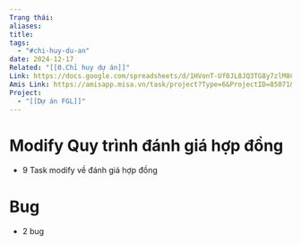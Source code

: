 ```yaml
---
Trạng thái: 
aliases: 
title: 
tags:
  - "#chi-huy-du-an"
date: 2024-12-17
Related: "[[0.Chỉ huy dự án]]"
Link: https://docs.google.com/spreadsheets/d/1HVonT-Uf0JL8JQ3TG8y7zlM8CnDK-cjFH6eJEacA3LM/edit?gid=1445494370#gid=1445494370
Amis Link: https://amisapp.misa.vn/task/project?Type=6&ProjectID=85071&DepartmentID=62525
Project:
  - "[[Dự án FGL]]"
---
```

# Modify Quy trình đánh giá hợp đồng
-  9 Task modify về đánh giá hợp đồng

# Bug
- 2 bug